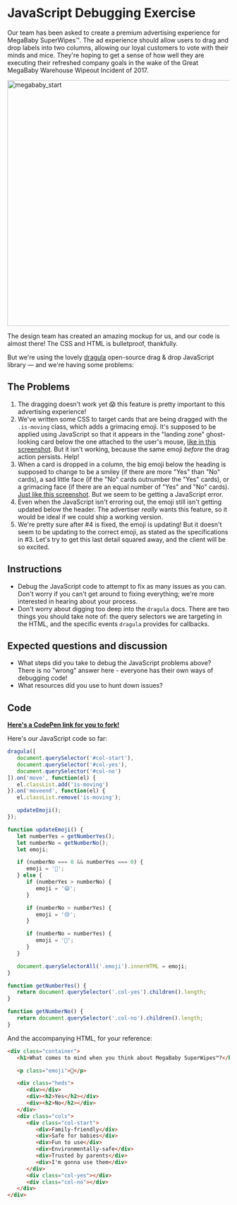 # JavaScript Debugging Exercise

Our team has been asked to create a premium advertising experience for MegaBaby SuperWipes™. The ad experience should allow users to drag and drop labels into two columns, allowing our loyal customers to vote with their minds and mice. They're hoping to get a sense of how well they are executing their refreshed company goals in the wake of the Great MegaBaby Warehouse Wipeout Incident of 2017.

<img width="556" alt="megababy_start" src="https://user-images.githubusercontent.com/848147/40733513-718dc0ec-63fb-11e8-9b08-5235cc6b6a04.png">


The design team has created an amazing mockup for us, and our code is almost there! The CSS and HTML is bulletproof, thankfully.

But we're using the lovely [dragula](https://bevacqua.github.io/dragula/) open-source drag & drop JavaScript library — and we're having some problems:

## The Problems

1. The dragging doesn't work yet 😱 this feature is pretty important to this advertising experience!
1. We've written some CSS to target cards that are being dragged with the `.is-moving` class, which adds a grimacing emoji. It's supposed to be applied using JavaScript so that it appears in the "landing zone" ghost-looking card below the one attached to the user's mouse, [like in this screenshot](https://www.dropbox.com/s/vpqu6l8qhhd2d7n/megababy_dragging.png?dl=0). But it isn't working, because the same emoji _before_ the drag action persists. Help!
1. When a card is dropped in a column, the big emoji below the heading is supposed to change to be a smiley (if there are more "Yes" than "No" cards), a sad little face (if the "No" cards outnumber the "Yes" cards), or a grimacing face (if there are an equal number of "Yes" and "No" cards). [Just like this screenshot](https://www.dropbox.com/s/13a4aaq09wv5ysp/megababy_complete.png?dl=0). But we seem to be getting a JavaScript error.
1. Even when the JavaScript isn't erroring out, the emoji still isn't getting updated below the header. The advertiser _really_ wants this feature, so it would be ideal if we could ship a working version.
1. We're pretty sure after #4 is fixed, the emoji is updating! But it doesn't seem to be updating to the correct emoji, as stated as the specifications in #3. Let's try to get this last detail squared away, and the client will be so excited.

## Instructions

- Debug the JavaScript code to attempt to fix as many issues as you can. Don't worry if you can't get around to fixing everything; we're more interested in hearing about your process.
- Don't worry about digging too deep into the `dragula` docs. There are two things you should take note of: the query selectors we are targeting in the HTML, and the specific events `dragula` provides for callbacks.

## Expected questions and discussion

- What steps did you take to debug the JavaScript problems above? There is no "wrong" answer here - everyone has their own ways of debugging code!
- What resources did you use to hunt down issues?

## Code

**[Here's a CodePen link for you to fork!](https://codepen.io/jplhomer/pen/LrELOW/)**

Here's our JavaScript code so far:

```js
dragula([
   document.querySelector('#col-start'),
   document.querySelector('#col-yes'),
   document.querySelector('#col-no')
]).on('move', function(el) {
   el.classList.add('is-moving')
}).on('moveend', function(el) {
   el.classList.remove('is-moving');

   updateEmoji();
});

function updateEmoji() {
   let numberYes = getNumberYes();
   let numberNo = getNumberNo();
   let emoji;

   if (numberNo === 0 && numberYes === 0) {
      emoji = '🤔';
   } else {
      if (numberYes > numberNo) {
         emoji = '😄';
      }

      if (numberNo > numberYes) {
         emoji = '😢';
      }

      if (numberNo = numberYes) {
         emoji = '😬';
      }
   }

   document.querySelectorAll('.emoji').innerHTML = emoji;
}

function getNumberYes() {
   return document.querySelector('.col-yes').children().length;
}

function getNumberNo() {
   return document.querySelector('.col-no').children().length;
}
```

And the accompanying HTML, for your reference:

```html
<div class="container">
   <h1>What comes to mind when you think about MegaBaby SuperWipes™?</h1>

   <p class="emoji">🤔</p>

   <div class="heds">
      <div></div>
      <div><h2>Yes</h2></div>
      <div><h2>No</h2></div>
   </div>
   <div class="cols">
      <div class="col-start">
         <div>Family-friendly</div>
         <div>Safe for babies</div>
         <div>Fun to use</div>
         <div>Environmentally-safe</div>
         <div>Trusted by parents</div>
         <div>I'm gonna use them</div>
      </div>
      <div class="col-yes"></div>
      <div class="col-no"></div>
   </div>
</div>
```
